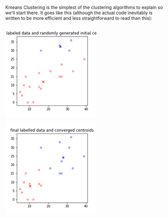 

Kmeans Clustering is the simplest of the clustering algorithms to explain so we'll start there. It goes like this (although the actual code inevitably is written to be more efficient and less straightforward to read than this):

![Initial clustering output](https://github.com/jordanplanders/Thinkful/blob/master/Capstone%20Project/cluster_figs/cluster_ex_init.png)

![Final clustering output](https://github.com/jordanplanders/Thinkful/blob/master/Capstone%20Project/cluster_figs/cluster_ex_final.png)